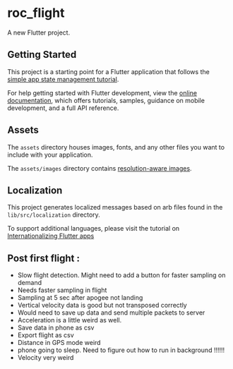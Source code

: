 # roc_flight

A new Flutter project.

## Getting Started

This project is a starting point for a Flutter application that follows the
[simple app state management
tutorial](https://flutter.dev/docs/development/data-and-backend/state-mgmt/simple).

For help getting started with Flutter development, view the
[online documentation](https://flutter.dev/docs), which offers tutorials,
samples, guidance on mobile development, and a full API reference.

## Assets

The `assets` directory houses images, fonts, and any other files you want to
include with your application.

The `assets/images` directory contains [resolution-aware
images](https://flutter.dev/docs/development/ui/assets-and-images#resolution-aware).

## Localization

This project generates localized messages based on arb files found in
the `lib/src/localization` directory.

To support additional languages, please visit the tutorial on
[Internationalizing Flutter
apps](https://flutter.dev/docs/development/accessibility-and-localization/internationalization)

## Post first flight : 
- Slow flight detection. Might need to add a button for faster sampling on demand
- Needs faster sampling in flight
- Sampling at 5 sec after apogee not landing
- Vertical velocity data is good but not transposed correctly
- Would need to save up data and send multiple packets to server
- Acceleration is a little weird as well.
- Save data in phone as csv
- Export flight as csv
- Distance in GPS mode weird
- phone going to sleep. Need to figure out how to run in background !!!!!!
- Velocity very weird